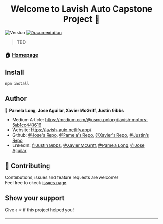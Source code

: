 <h1 align="center">Welcome to Lavish Auto Capstone Project 👋</h1>
<p>
  <img alt="Version" src="https://img.shields.io/badge/version-1.0-blue.svg?cacheSeconds=2592000" />
  <a href="https://github.com/jjagui83/capstone" target="_blank">
    <img alt="Documentation" src="https://img.shields.io/badge/documentation-yes-brightgreen.svg" />
  </a>
</p>

> TBD

### 🏠 [Homepage](https://lavish-auto.netlify.app/)

## Install

```sh
npm install
```

## Author

👤 **Pamela Long, Jose Aguilar, Xavier McGriff, Justin Gibbs**

* Medium Article: https://medium.com/@usmc.pnlong/lavish-motors-5ab1cc443616
* Website: https://lavish-auto.netlify.app/
* Github: [@Jose's Repo](https://github.com/jjagui83), [@Pamela's Repo](https://github.com/PamelaLong), [@Xavier's Repo](https://github.com/xmcgriff92), [@Justin's Repo](https://github.com/wonkyDialup)
* LinkedIn: [@Justin Gibbs](https://linkedin.com/in/justin-gibbs-215319141), [@Xavier McGriff](https://linkedin.com/in/xavier-mcgriff-a1025b222), [@Pamela Long](https://www.linkedin.com/in/pamela-long-0049b297), [@Jose Aguilar](https://www.linkedin.com/in/jose-aguilar-53943621b/)

## 🤝 Contributing

Contributions, issues and feature requests are welcome!<br />Feel free to check [issues page](https://github.com/jjagui83/capstone/issues). 

## Show your support

Give a ⭐️ if this project helped you!

***
